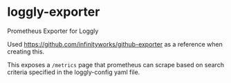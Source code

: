 # loggly-exporter
Prometheus Exporter for Loggly


Used https://github.com/infinityworks/github-exporter as a reference when creating this.

This exposes a `/metrics` page that prometheus can scrape based on search criteria specified in the loggly-config yaml file.